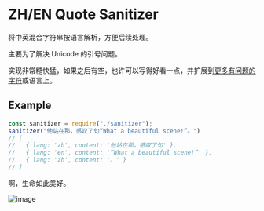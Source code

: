 # ZH/EN Quote Sanitizer

将中英混合字符串按语言解析，方便后续处理。

主要为了解决 Unicode 的引号问题。

实现非常糙快猛，如果之后有空，也许可以写得好看一点，并扩展到[更多有问题的字符](https://www.zhihu.com/question/31424658)或语言上。

## Example

```js
const sanitizer = require("./sanitizer");
sanitizer("他站在那，感叹了句“What a beautiful scene!”。")
// [
//   { lang: 'zh', content: '他站在那，感叹了句' },
//   { lang: 'en', content: '“What a beautiful scene!”' },
//   { lang: 'zh', content: '。' }
// ]
```

啊，生命如此美好。

![image](https://user-images.githubusercontent.com/14567045/109621310-c287c580-7b75-11eb-827e-61267b729c05.png)
